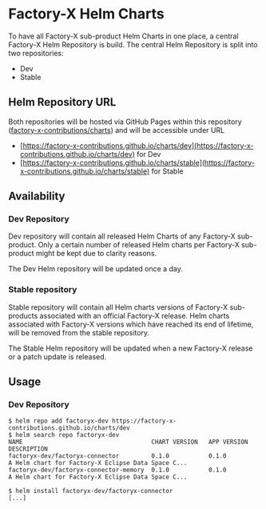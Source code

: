 # Factory-X Helm Charts

To have all Factory-X sub-product Helm Charts in one place, a central Factory-X Helm Repository is build. The central Helm Repository is split into two repositories:

- Dev
- Stable

## Helm Repository URL

Both repositories will be hosted via GitHub Pages within this
repository ([factory-x-contributions/charts](https://github.com/factory-x-contributions/charts)) and will be accessible under URL

- [https://factory-x-contributions.github.io/charts/dev](https://factory-x-contributions.github.io/charts/dev) for Dev
- [https://factory-x-contributions.github.io/charts/stable](https://factory-x-contributions.github.io/charts/stable) for Stable

## Availability

### Dev Repository

Dev repository will contain all released Helm Charts of any Factory-X sub-product. Only a certain number of released
Helm charts per Factory-X sub-product might be kept due to clarity reasons.

The Dev Helm repository will be updated once a day.

### Stable repository

Stable repository will contain all Helm charts versions of Factory-X sub-products associated with an official Factory-X
release. Helm charts associated with Factory-X versions which have reached its end of lifetime, will be removed from the stable repository.

The Stable Helm repository will be updated when a new Factory-X release or a patch update is released.

## Usage

### Dev Repository

```shell
$ helm repo add factoryx-dev https://factory-x-contributions.github.io/charts/dev
$ helm search repo factoryx-dev
NAME                                    CHART VERSION   APP VERSION     DESCRIPTION
factoryx-dev/factoryx-connector         0.1.0           0.1.0           A Helm chart for Factory-X Eclipse Data Space C...
factoryx-dev/factoryx-connector-memory  0.1.0           0.1.0           A Helm chart for Factory-X Eclipse Data Space C...

$ helm install factoryx-dev/factoryx-connector
[...]
```
